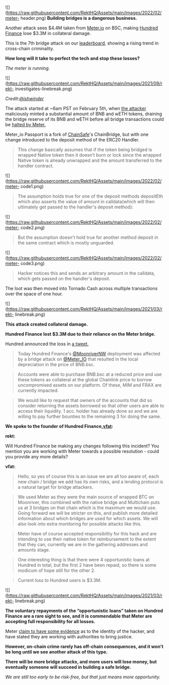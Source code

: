 ![](https://raw.githubusercontent.com/RektHQ/Assets/main/images/2022/02/meter-
header.png) **Building bridges is a dangerous business.**

Another attack sees $4.4M taken from [Meter.io](https://meter.io/) on BSC,
making [Hundred Finance](https://hundred.finance/) lose $3.3M in collateral
damage.

This is the 7th bridge attack on our
[leaderboard](https://rekt.news/leaderboard/), showing a rising trend in
cross-chain criminality.

 **How long will it take to perfect the tech and stop these losses?**

 _The meter is running._

![](https://raw.githubusercontent.com/RektHQ/Assets/main/images/2021/09/rekt-
investigates-linebreak.png)

_Credit:[@ishwinder](https://twitter.com/ishwinder/status/1490227406824685569?s=20&t=XsNHTZUI5AEDEppn3xxwUQ)_

The attack started at ~6am PST on February 5th, when [the
attacker](https://etherscan.io/address/0x8d3d13cac607B7297Ff61A5E1E71072758AF4D01)
maliciously minted a substantial amount of BNB and wETH tokens, draining the
bridge reserve of its BNB and wETH before all bridge transactions could be
[halted by Meter.](https://twitter.com/Meter_IO/status/1490103308421255168)

Meter_io Passport is a fork of [ChainSafe](https://twitter.com/ChainSafeth)'s
ChainBridge, but with one change introduced to the deposit method of the ERC20
Handler.

> This change basically assumes that if the token being bridged is wrapped
> Native token then it doesn’t burn or lock since the wrapped Native token is
> already unwrapped and the amount transferred to the handler contract.

![](https://raw.githubusercontent.com/RektHQ/Assets/main/images/2022/02/meter-
code1.png)

> The assumption holds true for one of the deposit methods depositEth which
> also asserts the value of amount in calldata(which will then ultimately get
> passed to the handler's deposit method):

![](https://raw.githubusercontent.com/RektHQ/Assets/main/images/2022/02/meter-
code2.png)

> But the assumption doesn't hold true for another method deposit in the same
> contract which is mostly unguarded.

![](https://raw.githubusercontent.com/RektHQ/Assets/main/images/2022/02/meter-
code3.png)

> Hacker notices this and sends an arbitrary amount in the calldata, which
> gets passed on the handler's deposit.

The loot was then moved into Tornado Cash across multiple transactions over
the space of one hour.

![](https://raw.githubusercontent.com/RektHQ/Assets/main/images/2021/03/rekt-
linebreak.png)

 **This attack created collateral damage.**

 **Hundred Finance lost $3.3M due to their reliance on the Meter bridge.**

Hundred announced the loss in [a
tweet.](https://twitter.com/HundredFinance/status/1490394875459682309)

> Today Hundred Finance's [@MoonriverNW](https://twitter.com/MoonriverNW)
> deployment was affected by a bridge attack on
> [@Meter_IO](https://twitter.com/Meter_IO) that resulted in the local
> depreciation in the price of BNB.bsc.

> Accounts were able to purchase BNB.bsc at a reduced price and use these
> tokens as collateral at the global Chainlink price to borrow uncompromised
> assets on our platform. Of these, MIM and FRAX are currently impacted.

> We would like to request that owners of the accounts that did so consider
> returning the assets borrowed so that other users are able to access their
> liquidity. 1 acc. holder has already done so and we are willing to pay
> further bounties to the remaining 3 for doing the same.

 **We spoke to the founder of Hundred
Finance,[vfat](https://twitter.com/vfat0/status/1490398279267495944?s=20&t=dNKrs_3KbNuPpRTC5jPs5A):**

 **rekt:**

Will Hundred Finance be making any changes following this incident? You
mention you are working with Meter towards a possible resolution - could you
provide any more details?

 **vfat:**

> Hello, so yes of course this is an issue we are all too aware of, each new
> chain / bridge we add has its own risks, and a lending protocol is a natural
> target for bridge attackers.

> We used Meter as they were the main source of wrapped BTC on Moonriver, this
> combined with the native bridge and Multichain puts us at 3 bridges on that
> chain which is the maximum we would use. Going forward we will be stricter
> on this, and publish more detailed information about which bridges are used
> for which assets. We will also look into extra monitoring for possible
> attacks like this.

> Meter have of course accepted responsibility for this hack and are intending
> to use their native token for reimbursement to the extent that they can,
> currently we are in the gathering addresses and amounts stage.

> One interesting thing is that there were 4 opportunistic loans at Hundred in
> total, but the first 2 have been repaid, so there is some modicum of hope
> still for the other 2.

> Current loss to Hundred users is $3.3M.

![](https://raw.githubusercontent.com/RektHQ/Assets/main/images/2021/03/rekt-
linebreak.png)

 **The voluntary repayments of the “opportunistic loans” taken on Hundred
Finance are a rare sight to see, and it is commendable that Meter are
accepting full responsibility for all losses.**

Meter [claim to have some
evidence](https://twitter.com/Meter_IO/status/1490103313521524738) as to the
identity of the hacker, and have stated they are working with authorities to
bring justice.

 **However, on-chain crime rarely has off-chain consequences, and it won’t be
long until we see another attack of this type.**

 **There will be more bridge attacks, and more users will lose money, but
eventually someone will succeed in building a safe bridge.**

 _We are still too early to be risk-free, but that just means more
opportunity._


